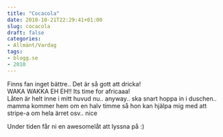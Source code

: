 ```yaml
---
title: "Cocacola"
date: 2010-10-21T22:29:41+01:00
slug: cocacola
draft: false
categories:
- Allmänt/Vardag
tags:
- blogg.se
- 2010
---
```

Finns fan inget bättre.. Det är så gott att dricka!  
WAKA WAKKA EH EH!! Its time for africaaa!  
Låten är helt inne i mitt huvud nu.. anyway.. ska snart hoppa in i duschen.. mamma kommer hem om en halv timme så hon kan hjälpa mig med att stripe-a om hela ärret osv.. nice  
  
Under tiden får ni en awesomelåt att lyssna på :)